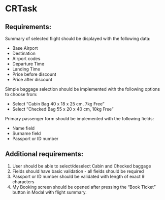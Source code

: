 # CRTask
## Requirements:
Summary of selected flight should be displayed with the following data:
- Base Airport
- Destination
- Airport codes
- Departure Time
- Landing Time
- Price before discount
- Price after discount

Simple baggage selection should be implemented with the following options to choose from:
- Select “Cabin Bag 40 x 18 x 25 cm, 7kg Free”
- Select “Checked Bag 55 x 20 x 40 cm, 10kg Free”

Primary passenger form should be implemented with the following fields:
- Name field
- Surname field
- Passport or ID number

## Additional requirements:
1. User should be able to select/deselect Cabin and Checked baggage
2. Fields should have basic validation - all fields should be required
3. Passport or ID number should be validated with length of exact 9 characters
4. My Booking screen should be opened after pressing the “Book Ticket” button in Modal with flight summary.
